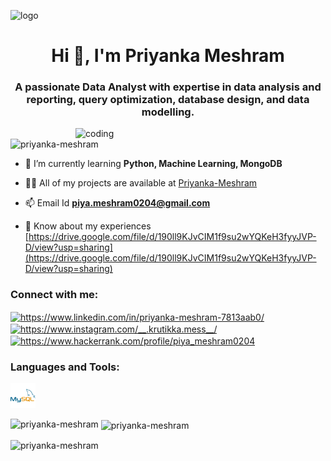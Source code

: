 ![logo](https://github.com/Priyanka-Meshram/Priyanka-Meshram/blob/main/Banner.png)
<h1 align="center">Hi 👋, I'm Priyanka Meshram</h1>
<h3 align="center">A passionate Data Analyst with expertise in data analysis and reporting, query optimization, database design, and data modelling.</h3>

<img align="right" alt="coding" width="400" src="https://user-images.githubusercontent.com/55389276/140866485-8fb1c876-9a8f-4d6a-98dc-08c4981eaf70.gif">

<p align="left"> <img src="https://komarev.com/ghpvc/?username=priyanka-meshram&label=Profile%20views&color=0e75b6&style=flat" alt="priyanka-meshram" /> </p>

- 🌱 I’m currently learning **Python, Machine Learning, MongoDB**

- 👨‍💻 All of my projects are available at [Priyanka-Meshram](Priyanka-Meshram)

- 📫 Email Id **piya.meshram0204@gmail.com**

- 📄 Know about my experiences [https://drive.google.com/file/d/190ll9KJvCIM1f9su2wYQKeH3fyyJVP-D/view?usp=sharing](https://drive.google.com/file/d/190ll9KJvCIM1f9su2wYQKeH3fyyJVP-D/view?usp=sharing)

<h3 align="left">Connect with me:</h3>
<p align="left">
<a href="https://www.linkedin.com/in/priyanka-meshram-7813aab0/" target="blank"><img align="center" src="https://raw.githubusercontent.com/rahuldkjain/github-profile-readme-generator/master/src/images/icons/Social/linked-in-alt.svg" alt="https://www.linkedin.com/in/priyanka-meshram-7813aab0/" height="30" width="40" /></a>
<a href="https://www.instagram.com/__.krutikka.mess__/" target="blank"><img align="center" src="https://raw.githubusercontent.com/rahuldkjain/github-profile-readme-generator/master/src/images/icons/Social/instagram.svg" alt="https://www.instagram.com/__.krutikka.mess__/" height="30" width="40" /></a>
<a href="https://www.hackerrank.com/profile/piya_meshram0204" target="blank"><img align="center" src="https://raw.githubusercontent.com/rahuldkjain/github-profile-readme-generator/master/src/images/icons/Social/hackerrank.svg" alt="https://www.hackerrank.com/profile/piya_meshram0204" height="30" width="40" /></a>
</p>

<h3 align="left">Languages and Tools:</h3>
<p align="left"> <a href="https://www.mysql.com/" target="_blank" rel="noreferrer"> <img src="https://raw.githubusercontent.com/devicons/devicon/master/icons/mysql/mysql-original-wordmark.svg" alt="mysql" width="40" height="40"/> </a> </p>

<p><img align="left" src="https://github-readme-stats.vercel.app/api/top-langs?username=priyanka-meshram&show_icons=true&locale=en&layout=compact" alt="priyanka-meshram" /></p>

<p>&nbsp;<img align="center" src="https://github-readme-stats.vercel.app/api?username=priyanka-meshram&show_icons=true&locale=en" alt="priyanka-meshram" /></p>

<p><img align="center" src="https://github-readme-streak-stats.herokuapp.com/?user=priyanka-meshram&" alt="priyanka-meshram" /></p>

